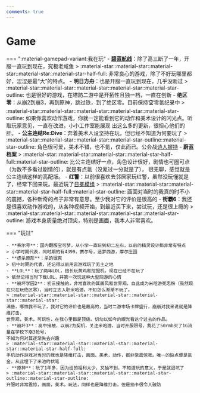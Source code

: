 ```yaml
---
comments: true
---
```

# Game

=== ":material-gamepad-variant:我在玩"
    - [**碧蓝航线**](./azurLane/index.md)：除了高三断了一年，开服一直玩到现在，究极老咸鱼
    > :material-star::material-star::material-star::material-star::material-star-half-full:
    非常良心的游戏，除了不好玩哪里都好，涩涩是最“大”的特点。
    - **明日方舟**：也是开服一直玩到现在，几乎没断过
    > :material-star::material-star::material-star::material-star::material-star-outline:
    也是很好的游戏，在塔防二游中是开拓性且独一档，一直在创新
    - **绝区零**：从崩2到崩3，再到原神，跳过铁，到了绝区零。目前保持:trophy:零氪纪录中
    > :material-star::material-star::material-star::material-star::material-star-outline:
    如果你喜欢动作游戏，你就一定能看到它的动作和美术设计的闪光点。听取玩家意见，一直在改进，小小工作室能展现
    出这么多的更新，很担心他们的肝。
    - **公主连结Re:Dive**：奔着美术人设坚持在玩，但已经不知道为何要玩了
    > :material-star::material-star::material-star::material-star-outline::material-star-outline:
    角色很可爱，美术不错，也不氪，仅此而已。公会战[诗人握持](https://www.bilibili.com/opus/971641440541081604)
    - **蔚蓝档案**
    > :material-star::material-star::material-star::material-star-half-full::material-star-outline:
    比公主连结好一点，角色设计很好，剧情也可圈可点（为数不多看过剧情的），就是有点氪（没氪过一分就是了），
    很无聊，感觉就是公主连结这样的高配版。
    - **红警**：以前很喜欢去邻居家玩红警，虽然没玩懂就是了，经常下回来玩。最近玩了[日冕模组](https://space.bilibili.com/400315239)
    > :material-star::material-star::material-star::material-star-half-full::material-star-outline:
    画面对当时的我真的时不小的震撼，各种新奇的点子非常有意思。至少我对它的评价是很高的
    - **街霸6**：我还是很喜欢动作游戏的，从各种视频开始，到最近买下来，尝试玩，还是很上瘾的
    > :material-star::material-star::material-star::material-star::material-star-outline:
    游戏本身质量绝对顶尖，特别是画面，我本人非常喜欢。

=== "玩过"

    - **赛尔号**：国内翻版宝可梦，从小学一直玩到初二左右，以前的精灵设计都非常有特点
    > 小学时期代表，同时期的有4399，赛尔号，造梦西游，摩尔庄园
    - **虐杀原形**：杀的很爽
    > 初中时期的代表，还记得以前用云游戏玩了无主之地
    - **LOL**：玩了两年LOL，擅长玩黄鸡和挖掘机，现在已经不在玩了
    > 依然记得当时下载LOL，并第一次玩这种大型网游的心情
    - **崩坏学园2**：初三接触的，非常喜欢的其画风和世界观，自此成为米哈游死忠粉（虽然现在只在玩绝区零），当时立志入职米哈游。不知怎么渐渐不玩了。
    > :material-star::material-star::material-star::material-star::material-star:
    满昏，哪怕我不玩了，我对它的评价也是最高的，当时二游市场卡牌盛行，崩崩对我来说就是降维打击，
    世界观，美术，可玩性，在我心里都是顶级。切勿以如今的眼光看这个过去的作品。
    - **崩坏3**：高中接触，以崩2为契机，关注米哈游。当时开服限号，我花了50rmb买了1G流量在学校下崩3抢号，
    不知为何对其逐渐失去兴趣
    > :material-star::material-star::material-star::material-star::material-star-half-full:
    手机动作游戏对当时的我也是降维打击，画面，美术，动作，都非常震惊我。唯一的缺点便是氪金，从此埋下了米池的伏笔
    - **原神**：玩了1年多，因为给的福利太少，又抽不到，不知道玩的意义，于是就退坑了
    > :material-star::material-star::material-star::material-star-outline::material-star-outline:
    开服时非常震惊，画面，美术，玩法，同样也是降维打击，但是抽卡很令人破防
